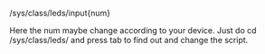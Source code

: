 /sys/class/leds/input{num}

Here the num maybe change according to your device.
Just do cd /sys/class/leds/ and press tab to find out and change the script.

